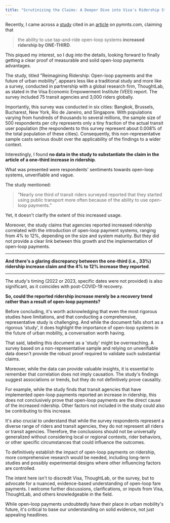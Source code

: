 ```yaml
---
title: "Scrutinizing the Claims: A Deeper Dive into Visa's Ridership Study"
---
```


Recently, I came across a [study](https://usa.visa.com/content/dam/VCOM/regional/na/us/sites/documents/veei-reimagining-ridership.pdf) cited in an [article](https://www.pymnts.com/transportation/2023/visa-says-adoption-of-open-loop-transit-payments-is-at-a-tipping-point-worldwide/) on pymnts.com, claiming that 
>the ability to use tap-and-ride open-loop systems **increased ridership by ONE-THIRD**. 


This piqued my interest, so I dug into the details, looking forward to finally getting a clear proof of measurable and solid open-loop payments advantages. 

The study, titled "Reimagining Ridership: Open-loop payments and the future of urban mobility", appears less like a traditional study and more like a survey, conducted in partnership with a global research firm, ThoughtLab, as stated in the Visa Economic Empowerment Institute (VEEI) report. The survey included 75 transit agencies and 3,000 riders globally.

Importantly, this survey was conducted in six cities: Bangkok, Brussels, Bucharest, New York, Rio de Janeiro, and Singapore. With populations varying from hundreds of thousands to several millions, the sample size of 500 respondents per city represents only a tiny fraction of the actual transit user population (the respondents to this survey represent about 0.008% of the total population of these cities). Consequently, this non-representative sample casts serious doubt over the applicability of the findings to a wider context.

Interestingly, I found **no data in the study to substantiate the claim in the article of a one-third increase in ridership**. 

What was presented were respondents' sentiments towards open-loop systems, unverifiable and vague.

The study mentioned: 
>"Nearly one third of transit riders surveyed reported that they started using public transport more often because of the ability to use open-loop payments." 

Yet, it doesn't clarify the extent of this increased usage.

Moreover, the study claims that agencies reported increased ridership correlated with the introduction of open-loop payment systems, ranging from 4% to 12%, depending on the size and system maturity. But they did not provide a clear link between this growth and the implementation of open-loop payments. 

---

**And there's a glaring discrepancy between the one-third (i.e., 33%) ridership increase claim and the 4% to 12% increase they reported**.

---

The study's timing (2022 or 2023, specific dates were not provided) is also significant, as it coincides with post-COVID-19 recovery. 

**So, could the reported ridership increase merely be a recovery trend rather than a result of open-loop payments?**

Before concluding, it's worth acknowledging that even the most rigorous studies have limitations, and that conducting a comprehensive, representative study is challenging. And while the document falls short as a rigorous 'study', it does highlight the importance of open-loop systems in the future of urban mobility, a conversation worth having.

That said, labeling this document as a 'study' might be overreaching. A survey based on a non-representative sample and relying on unverifiable data doesn't provide the robust proof required to validate such substantial claims.

Moreover, while the data can provide valuable insights, it is essential to remember that correlation does not imply causation. The study's findings suggest associations or trends, but they do not definitively prove causality.

For example, while the study finds that transit agencies that have implemented open-loop payments reported an increase in ridership, this does not conclusively prove that open-loop payments are the direct cause of the increased ridership. Other factors not included in the study could also be contributing to this increase.

It's also crucial to understand that while the survey respondents represent a diverse range of riders and transit agencies, they do not represent all riders or transit agencies. Therefore, the conclusions should not be universally generalized without considering local or regional contexts, rider behaviors, or other specific circumstances that could influence the outcomes.

To definitively establish the impact of open-loop payments on ridership, more comprehensive research would be needed, including long-term studies and possibly experimental designs where other influencing factors are controlled.

The intent here isn't to discredit Visa, ThoughtLab, or the survey, but to advocate for a nuanced, evidence-based understanding of open-loop fare payments. I welcome further discussions, clarifications, or inputs from Visa, ThoughtLab, and others knowledgeable in the field.

While open-loop payments undoubtedly have their place in urban mobility's future, it's critical to base our understanding on solid evidence, not just appealing headlines.